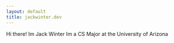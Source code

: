 ```yaml
---
layout: default
title: jackwinter.dev
---
```

Hi there!
Im Jack Winter
Im a CS Major at the University of Arizona